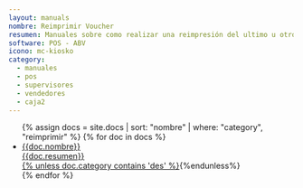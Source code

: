 ```yaml
---
layout: manuals
nombre: Reimprimir Voucher
resumen: Manuales sobre como realizar una reimpresión del ultimo u otro voucher.
software: POS - ABV
icono: mc-kiosko
category:
  - manuales
  - pos
  - supervisores
  - vendedores
  - caja2
---
```


<ul class="nav nav-tabs nav-stacked">
	{% assign docs = site.docs | sort: "nombre" | where: "category", "reimprimir" %}
	{% for doc in docs %}
	<li class="media"><a href="{% unless doc.category contains 'des' %}{{site.baseurl}}{{doc.url}}{%endunless%}{% if doc.category contains 'des' %}#{%endif%}">
		<div class="pull-left"><i class="{{doc.icono}} media-object"></i></div>
		<div class="media-body">
		<div class="media-heading">{{doc.nombre}}</div>
		<div class="media-p">{{doc.resumen}}</div>
		</div>{% unless doc.category contains 'des' %}</a>{%endunless%}
	</li>
	{% endfor %}
</ul>